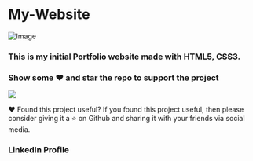# My-Website

![Image](https://media-exp1.licdn.com/dms/image/C4E22AQG6Wlve_QCnEQ/feedshare-shrink_800/0?e=1595462400&v=beta&t=V_KI2H4sRbXhQmt9jxdBHnFB-vnU02s-i2tTNqaeWKc)

### This is my initial Portfolio website made with HTML5, CSS3.

### Show some ❤️ and star the repo to support the project
![](https://github-images.s3.amazonaws.com/help/bootcamp/Bootcamp-Fork.png)


❤ Found this project useful?
If you found this project useful, then please consider giving it a ⭐ on Github and sharing it with your friends via social media.

### LinkedIn Profile
<p>
<a href="https://www.linkedin.com/in/dhruv-nakum-4b1054176/"><img src="https://imageog.flaticon.com/icons/png/512/174/174857.png?size=100x100f&pad=10,10,10,10&ext=png&bg=FFFFFFFF" alt=""></a>
</p>

